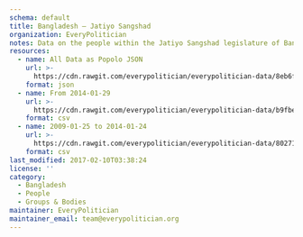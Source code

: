 ```yaml
---
schema: default
title: Bangladesh — Jatiyo Sangshad
organization: EveryPolitician
notes: Data on the people within the Jatiyo Sangshad legislature of Bangladesh.
resources:
  - name: All Data as Popolo JSON
    url: >-
      https://cdn.rawgit.com/everypolitician/everypolitician-data/8eb6f73794aee658f9d0ded98a1b943a807f945f/data/Bangladesh/House/ep-popolo-v1.0.json
    format: json
  - name: From 2014-01-29
    url: >-
      https://cdn.rawgit.com/everypolitician/everypolitician-data/b9fbe1eac5661cc575f4fdc22e33c79e573f9ab9/data/Bangladesh/House/term-10.csv
    format: csv
  - name: 2009-01-25 to 2014-01-24
    url: >-
      https://cdn.rawgit.com/everypolitician/everypolitician-data/802712aa6620f53e9d2094a0c27a52855f288a68/data/Bangladesh/House/term-9.csv
    format: csv
last_modified: 2017-02-10T03:38:24
license: ''
category:
  - Bangladesh
  - People
  - Groups & Bodies
maintainer: EveryPolitician
maintainer_email: team@everypolitician.org
---
```

